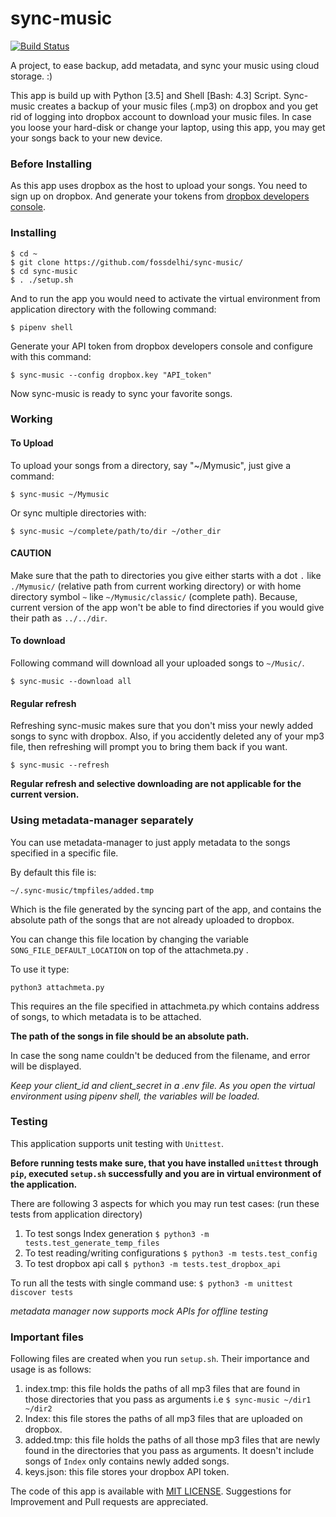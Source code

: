 # sync-music
[![Build Status](https://travis-ci.org/fossdelhi/sync-music.svg?branch=master)](https://travis-ci.org/fossdelhi/sync-music)

A project, to ease backup, add metadata, and sync your music using cloud storage. :)

This app is build up with Python [3.5] and Shell [Bash: 4.3] Script.
Sync-music creates a backup of your music files (.mp3) on dropbox and you get rid of logging into dropbox account to download your music files. In case you loose your hard-disk or change your laptop, using this app, you may get your songs back to your new device.

### Before Installing
As this app uses dropbox as the host to upload your songs. You need to sign up on dropbox. And generate your tokens from [dropbox developers console](https://www.dropbox.com/developers/apps).

### Installing
```
$ cd ~
$ git clone https://github.com/fossdelhi/sync-music/
$ cd sync-music
$ . ./setup.sh
```

And to run the app you would need to activate the virtual environment from application directory with the following command:
```
$ pipenv shell
```

Generate your API token from dropbox developers console and configure with this command:
```
$ sync-music --config dropbox.key "API_token"
```

Now sync-music is ready to sync your favorite songs.

### Working
#### To Upload
To upload your songs from a directory, say "~/Mymusic", just give a command:
```
$ sync-music ~/Mymusic
```
Or sync multiple directories with:
```
$ sync-music ~/complete/path/to/dir ~/other_dir
```
#### CAUTION
Make sure that the path to directories you give either starts with a dot ```.``` like ```./Mymusic/``` (relative path from current working directory) or with home directory symbol ```~``` like ```~/Mymusic/classic/``` (complete path). Because, current version of the app won't be able to find directories if you would give their path as ```../../dir```.

#### To download
Following command will download all your uploaded songs to ```~/Music/```.

```
$ sync-music --download all
```

#### Regular refresh
Refreshing sync-music makes sure that you don't miss your newly added songs to sync with dropbox. Also, if you accidently deleted any of your mp3 file, then refreshing will prompt you to bring them back if you want.

```
$ sync-music --refresh
```
**Regular refresh and selective downloading are not applicable for the current version.**

### Using metadata-manager separately
You can use metadata-manager to just apply metadata to the songs specified in a specific file.

By default this file is:

`~/.sync-music/tmpfiles/added.tmp`

Which is the file generated by the syncing part of the app, and contains the absolute path of the songs that are not already uploaded to dropbox.

You can change this file location by changing the variable `SONG_FILE_DEFAULT_LOCATION` on top of the attachmeta.py .

To use it type: 

`python3 attachmeta.py` 

This requires an the file specified in attachmeta.py which contains address of songs, to which metadata is to be attached.

**The path of the songs in file should be an absolute path.**

In case the song name couldn't be deduced from the filename, and error will be displayed. 

*Keep your client_id and client_secret in a .env file. As you open the virtual environment using pipenv shell, the variables will be loaded.*

### Testing
This application supports unit testing with ```Unittest```.

**Before running tests make sure, that you have installed ```unittest``` through ```pip```, executed ```setup.sh``` successfully and you are in virtual environment of the application.**

There are following 3 aspects for which you may run test cases:
(run these tests from application directory)

1. To test songs Index generation ```$ python3 -m tests.test_generate_temp_files```
2. To test reading/writing configurations ```$ python3 -m tests.test_config```
3. To test dropbox api call ```$ python3 -m tests.test_dropbox_api```

To run all the tests with single command use:
```$ python3 -m unittest discover tests```

*metadata manager now supports mock APIs for offline testing*

### Important files
Following files are created when you run ```setup.sh```. Their importance and usage is as follows:

1. index.tmp: this file holds the paths of all mp3 files that are found in those directories that you pass as arguments i.e ```$ sync-music ~/dir1 ~/dir2```
2. Index: this file stores the paths of all mp3 files that are uploaded on dropbox.
3. added.tmp: this file holds the paths of all those mp3 files that are newly found in the directories that you pass as arguments. It doesn't include songs of ```Index``` only contains newly added songs.
4. keys.json: this file stores your dropbox API token.

The code of this app is available with [MIT LICENSE](https://github.com/fossdelhi/sync-music/blob/syncing/LICENSE).
Suggestions for Improvement and Pull requests are appreciated.
